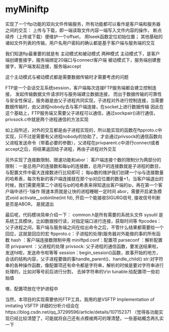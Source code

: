 # myMiniftp
实现了一个ftp功能的双向文件传输服务，所有功能都可以看作是客户端和服务器之间的交互：
上传与下载，即一端读取文件内容一端写入文件内容的操作， 
断点续传（上传或下载）便维护一个offset， 用lseek函数定位初始位置；
其他基础的诸如文件列表的传输，用户名用户密码的确认都是基于客户端与服务端的交互

我们知道ftp最重要的就是有  主动模式和被动模式 两种模式
主动模式下，是客户端创建套接字，服务端绑定20端口与connect客户端
被动模式下，服务端创建套接字，客户端发起连接，服务端accept

这个主动模式与被动模式都是需要数据传输时才需要考虑的问题

FTP是一个会话交互系统session，客户端每次连接FTP服务端都会建立控制连接， 发起传输数据文件请求时与服务端建立数据连接， 而出于数据传输的可靠性与安全性保证，服务器是由父子进程共同实现，子进程对外进行控制连接，当需要数据传输时，由父进程nobody去与客户端连接，在socket上进行数据传输
因此在这个基础上，FTP服务端又需要父子进程可以通信，通过sockpair()进行通信，privsock.c中就是两个进程通信的方法实现


如上段所述，对外的交互都是由子进程实现的，所以能实现的函数在ftpproto.c中实现，只不过是需要有父进程nobody的协助了，才会通过privsock的通信函数向父进程发送命令（带着必要的参数），父进程在privparent.c中进行connect或者accept之后，将结果返回给子进程，再由子进程对外交互


另外实现了连接数限制、限速功能和abor：
客户端连接个数的限制分为两部分的限制：一是总用户的连接数和每ip的连接数，总用户的连接数就是子进程的数目，与配置文件中最大连接数进行比较即可； 每ip数的维护我们创建一个ip与连接数量的哈希表，每次有新的客户端连接就在那个ip对应位置的数量+1，当客户端退出的时候，我们需要用第二个进程与ip的哈希表来得知退出客户端的ip，再在第一个客户端中进行-1操作
限速本质就是让快的进程睡眠一定时间
abor，需要开启紧急模式void activate__oobinline(int fd), 开启一个能接收SIGURG信号, 接收信号判断是否是ABOR， 是就退出

最后呢，代码模块简单介绍一下：
common.h是所有需要的系统头文件
sysutil 是系统工具模块，比如数据按行读，对指定端口进行连接，获取时间等
ftpcodes：父子进程之间，客户端与服务端之间在给出命令之后，不管什么结果都需要给一个回应，这就是回应的宏
ftpproto.c：子进程的处理(服务器对外能做的事的所有函数
hash ：客户端连接数限制中用
miniftpd.conf：配置项
parseconf ：解析配置项
privparent ：父进程的处理
privsock: 父子进程的通信函数，要发送结果啦，发送fd啦，发送命令啦等等
session：begin_session()函数，故事开始的地方， 会话的结构内容，父子进程要做的事handle_parent()、handle_child()
str:对字符串的各种操作函数，像配置项还有命令都是字符串，解析的时候是要对字符串进行处理的，比如对等号前后进行分割， 去掉字符串的\r\n
tunable:给配置项一些初始值



嗷，配置项放在守护进程中






当然，本项目的实现需要依托FTP工具，我用的是VSFTP
Implementation of imitating VSFTP
详细的分析介绍会在https://blog.csdn.net/qq_37299596/article/details/107152371 
（觉得各功能实现已经比较清楚了，可能就将自己还有点模棱两可的理清楚，一些基础概念再扎实一下
